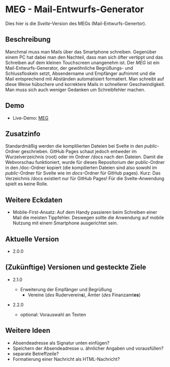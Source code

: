 # MEG - Mail-Entwurfs-Generator

Dies hier is die *Svelte*-Version des MEGs (Mail-Entwurfs-Genertor).

## Beschreibung

Manchmal muss man Mails über das Smartphone schreiben.
Gegenüber einem PC hat dabei man den Nachteil, dass man sich öfter
vertippt und das Schreiben auf dem kleinen Touchscreen
unangenehm ist.
Der *MEG* ist ein Mail-Entwurfs-Generator, der 
gewöhnliche Begrüßungs- und Schlussfloskeln setzt, Absendername und Empfänger aufnimmt und die
Mail entsprechend mit Abständen automatisiert formatiert.
Man schreibt auf diese Weise hübschere und korrektere Mails
in schnellerer Geschwindigkeit. Man muss sich auch weniger
Gedanken um Schreibfehler machen.

## Demo
* Live-Demo: [MEG](https://moritzott.github.io/meg-svelte/)

## Zusatzinfo
Standardmäßig werden die komplilierten Dateien bei Svelte in
den *public*-Ordner geschrieben. GitHub Pages schaut jedoch entweder
im Wurzelverzeichnis (root) oder im Ordner /docs nach den Dateien. Damit die Webvorschau
funktioniert, wurde für dieses Repositorium der public-Ordner in den 
/doc-Ordner kopiert (die kompilierten Dateien sind also sowohl im
*public*-Ordner für Svelte wie im *docs*-Ordner für GitHub pages).
Kurz: Das Verzeichnis /docs existiert nur für GitHub Pages! Für
die Svelte-Anwendung spielt es keine Rolle.

## Weitere Eckdaten
* Mobile-First-Ansatz: Auf dem Handy passieren beim
Schreiben einer Mail die meisten Tippfehler.
Deswegen sollte die Anwendung auf mobile Nutzung 
mit einem Smartphone
ausgerichtet sein.

## Aktuelle Version
* 2.0.0

## (Zukünftige) Versionen und gesteckte Ziele


* 2.1.0
	* Erweiterung der Empfänger und Begrüßung
		* Vereine (*des* Ruderverein**s**), Ämter (*des*
		Finanzamt**es**)
		
* 2.2.0
	* optional: Vorauswahl an Texten

## Weitere Ideen
* Absendeadresse als Signatur unten einfügen?
* Speichern der Absendeadresse u. ähnlicher Angaben und vorausfüllen?
* separate Betreffzeile?
* Formatierung einer Nachricht als HTML-Nachricht?
